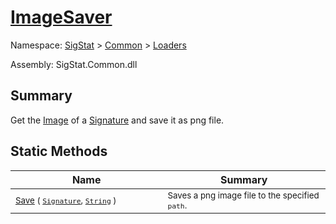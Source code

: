 # [ImageSaver](./ImageSaver.md)

Namespace: [SigStat]() > [Common](./../README.md) > [Loaders](./README.md)

Assembly: SigStat.Common.dll

## Summary
Get the [Image](https://github.com/sigstat/sigstat/blob/develop/docs/md/SigStat/Common/Features.md) of a [Signature](https://github.com/sigstat/sigstat/blob/develop/docs/md/SigStat/Common/Signature.md) and save it as png file.

## Static Methods

| Name<img width=475> | Summary<img width=475> | 
| --- | --- | 
| <sub>[Save](./Methods/ImageSaver-100663929.md) ( [`Signature`](./../Signature.md), [`String`](https://docs.microsoft.com/en-us/dotnet/api/System.String) )</sub>| <sub>Saves a png image file to the specified `path`.</sub>| <br>


